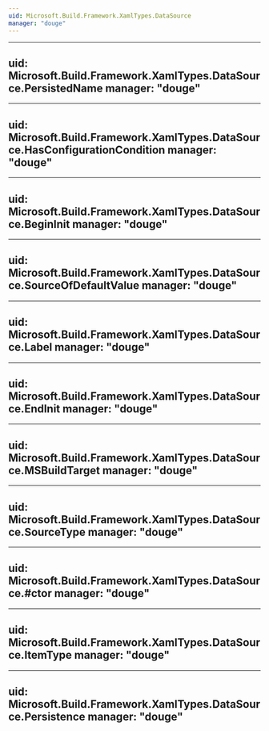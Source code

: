 ```yaml
---
uid: Microsoft.Build.Framework.XamlTypes.DataSource
manager: "douge"
---
```


---
uid: Microsoft.Build.Framework.XamlTypes.DataSource.PersistedName
manager: "douge"
---

---
uid: Microsoft.Build.Framework.XamlTypes.DataSource.HasConfigurationCondition
manager: "douge"
---

---
uid: Microsoft.Build.Framework.XamlTypes.DataSource.BeginInit
manager: "douge"
---

---
uid: Microsoft.Build.Framework.XamlTypes.DataSource.SourceOfDefaultValue
manager: "douge"
---

---
uid: Microsoft.Build.Framework.XamlTypes.DataSource.Label
manager: "douge"
---

---
uid: Microsoft.Build.Framework.XamlTypes.DataSource.EndInit
manager: "douge"
---

---
uid: Microsoft.Build.Framework.XamlTypes.DataSource.MSBuildTarget
manager: "douge"
---

---
uid: Microsoft.Build.Framework.XamlTypes.DataSource.SourceType
manager: "douge"
---

---
uid: Microsoft.Build.Framework.XamlTypes.DataSource.#ctor
manager: "douge"
---

---
uid: Microsoft.Build.Framework.XamlTypes.DataSource.ItemType
manager: "douge"
---

---
uid: Microsoft.Build.Framework.XamlTypes.DataSource.Persistence
manager: "douge"
---

